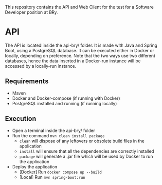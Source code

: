 This repository contains the API and Web Client for the test for a Software Developer position at BRy.

# API
The API is located inside the api-bry/ folder. It is made with Java and Spring Boot, using a PostgreSQL database. It can be executed either in Docker or locally, depending on preference. Note that the two ways use two different databases, hence the data inserted in a Docker-run instance will be accessed by a locally-run instance.

## Requirements
- Maven
- Docker and Docker-compose (if running with Docker)
- PostgreSQL installed and running (if running locally)

## Execution

- Open a terminal inside the api-bry/ folder
- Run the command `mvn clean install package`
  - `clean` will dispose of any leftovers or obsolete build files in the application
  - `install` will ensure that all the dependencies are correctly installed
  - `package` will generate a .jar file which will be used by Docker to run the application
- Deploy the application
  - [Docker] Run `docker compose up --build`
  - [Local] Run `mvn spring-boot:run`